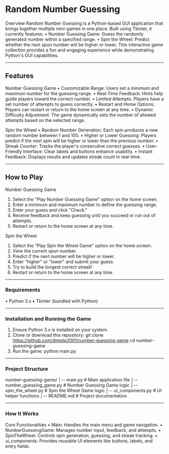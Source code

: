 # Random Number Guessing

Overview
Random Number Guessing is a Python-based GUI application that brings together multiple mini-games in one place. Built using Tkinter, it currently features:
• Number Guessing Game: Guess the randomly generated number within a specified range.
• Spin the Wheel: Predict whether the next spun number will be higher or lower.
This interactive game collection provides a fun and engaging experience while demonstrating Python's GUI capabilities.

--------------------------------------------------

## Features

Number Guessing Game
• Customizable Range: Users set a minimum and maximum number for the guessing range.
• Real-Time Feedback: Hints help guide players toward the correct number.
• Limited Attempts: Players have a set number of attempts to guess correctly.
• Restart and Home Options: Players can restart or return to the home screen at any time.
• Dynamic Difficulty Adjustment: The game dynamically sets the number of allowed attempts based on the selected range.

Spin the Wheel
• Random Number Generation: Each spin produces a new random number between 1 and 100.
• Higher or Lower Guessing: Players predict if the next spin will be higher or lower than the previous number.
• Streak Counter: Tracks the player's consecutive correct guesses.
• User-Friendly Interface: Clear labels and buttons enhance usability.
• Instant Feedback: Displays results and updates streak count in real-time.

--------------------------------------------------

## How to Play

Number Guessing Game
1. Select the "Play Number Guessing Game" option on the home screen.
2. Enter a minimum and maximum number to define the guessing range.
3. Enter your guess and click "Check."
4. Receive feedback and keep guessing until you succeed or run out of attempts.
5. Restart or return to the home screen at any time.

Spin the Wheel
1. Select the "Play Spin the Wheel Game" option on the home screen.
2. View the current spun number.
3. Predict if the next number will be higher or lower.
4. Enter "higher" or "lower" and submit your guess.
5. Try to build the longest correct streak!
6. Restart or return to the home screen at any time.

--------------------------------------------------

### Requirements
• Python 3.x
• Tkinter (bundled with Python)

--------------------------------------------------

### Installation and Running the Game

1. Ensure Python 3.x is installed on your system.
2. Clone or download this repository:
   git clone https://github.com/dimple2001/number-guessing-game
   cd number-guessing-game
3. Run the game:
   python main.py

--------------------------------------------------

### Project Structure
number-guessing-game/
│-- main.py               # Main application file
│-- number_guessing_game.py  # Number Guessing Game logic
│-- spin_the_wheel.py        # Spin the Wheel Game logic
│-- ui_components.py         # UI helper functions
│-- README.md                # Project documentation

--------------------------------------------------

### How It Works

Core Functionalities
• Main: Handles the main menu and game navigation.
• NumberGuessingGame: Manages number input, feedback, and attempts.
• SpinTheWheel: Controls spin generation, guessing, and streak tracking.
• ui_components: Provides reusable UI elements like buttons, labels, and entry fields.
